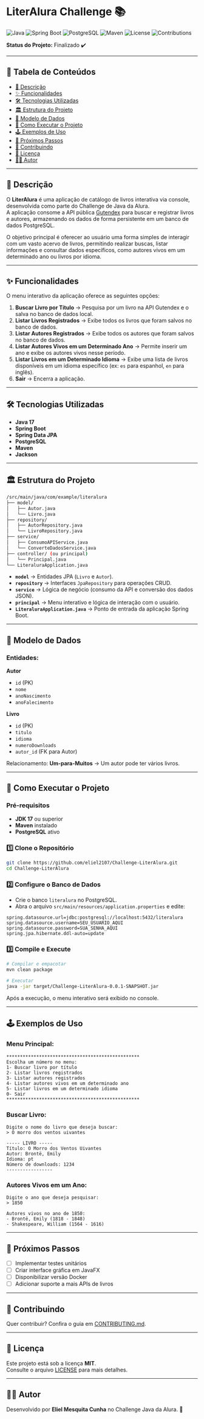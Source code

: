 # LiterAlura Challenge 📚

![Java](https://img.shields.io/badge/Java-17-blue?style=for-the-badge&logo=java)
![Spring Boot](https://img.shields.io/badge/Spring_Boot-3.3.1-green?style=for-the-badge&logo=spring-boot)
![PostgreSQL](https://img.shields.io/badge/PostgreSQL-16-blue?style=for-the-badge&logo=postgresql)
![Maven](https://img.shields.io/badge/Maven-4.0.0-red?style=for-the-badge&logo=apache-maven)
![License](https://img.shields.io/badge/license-MIT-blue.svg?style=for-the-badge)
![Contributions](https://img.shields.io/badge/contributions-welcome-brightgreen?style=for-the-badge)

**Status do Projeto:** Finalizado ✔️

---

## 📑 Tabela de Conteúdos
- [📖 Descrição](#-descrição)
- [✨ Funcionalidades](#-funcionalidades)
- [🛠️ Tecnologias Utilizadas](#️-tecnologias-utilizadas)
- [🏛️ Estrutura do Projeto](#️-estrutura-do-projeto)
- [📄 Modelo de Dados](#-modelo-de-dados)
- [🚀 Como Executar o Projeto](#-como-executar-o-projeto)
- [🕹️ Exemplos de Uso](#️-exemplos-de-uso)
- [📌 Próximos Passos](#-próximos-passos)
- [🤝 Contribuindo](#-contribuindo)
- [📜 Licença](#-licença)
- [👨‍💻 Autor](#-autor)

---

## 📖 Descrição

O **LiterAlura** é uma aplicação de catálogo de livros interativa via console, desenvolvida como parte do Challenge de Java da Alura.  
A aplicação consome a API pública [Gutendex](https://gutendex.com/) para buscar e registrar livros e autores, armazenando os dados de forma persistente em um banco de dados PostgreSQL.

O objetivo principal é oferecer ao usuário uma forma simples de interagir com um vasto acervo de livros, permitindo realizar buscas, listar informações e consultar dados específicos, como autores vivos em um determinado ano ou livros por idioma.

---

## ✨ Funcionalidades

O menu interativo da aplicação oferece as seguintes opções:

1. **Buscar Livro por Título** → Pesquisa por um livro na API Gutendex e o salva no banco de dados local.  
2. **Listar Livros Registrados** → Exibe todos os livros que foram salvos no banco de dados.  
3. **Listar Autores Registrados** → Exibe todos os autores que foram salvos no banco de dados.  
4. **Listar Autores Vivos em um Determinado Ano** → Permite inserir um ano e exibe os autores vivos nesse período.  
5. **Listar Livros em um Determinado Idioma** → Exibe uma lista de livros disponíveis em um idioma específico (ex: `es` para espanhol, `en` para inglês).  
6. **Sair** → Encerra a aplicação.  

---

## 🛠️ Tecnologias Utilizadas

- **Java 17**
- **Spring Boot**
- **Spring Data JPA**
- **PostgreSQL**
- **Maven**
- **Jackson**

---

## 🏛️ Estrutura do Projeto

```bash
/src/main/java/com/example/literalura
├── model/
│   ├── Autor.java
│   └── Livro.java
├── repository/
│   ├── AutorRepository.java
│   └── LivroRepository.java
├── service/
│   ├── ConsumoAPIService.java
│   └── ConverteDadosService.java
├── controller/ (ou principal)
│   └── Principal.java
└── LiteraluraApplication.java
```

- **`model`** → Entidades JPA (`Livro` e `Autor`).  
- **`repository`** → Interfaces `JpaRepository` para operações CRUD.  
- **`service`** → Lógica de negócio (consumo da API e conversão dos dados JSON).  
- **`principal`** → Menu interativo e lógica de interação com o usuário.  
- **`LiteraluraApplication.java`** → Ponto de entrada da aplicação Spring Boot.  

---

## 📄 Modelo de Dados

### Entidades:

**Autor**
- `id` (PK)  
- `nome`  
- `anoNascimento`  
- `anoFalecimento`  

**Livro**
- `id` (PK)  
- `titulo`  
- `idioma`  
- `numeroDownloads`  
- `autor_id` (FK para Autor)  

Relacionamento: **Um-para-Muitos** → Um autor pode ter vários livros.  

---

## 🚀 Como Executar o Projeto

### Pré-requisitos
- **JDK 17** ou superior  
- **Maven** instalado  
- **PostgreSQL** ativo  

### 1️⃣ Clone o Repositório
```bash
git clone https://github.com/eliel2107/Challenge-LiterAlura.git
cd Challenge-LiterAlura
```

### 2️⃣ Configure o Banco de Dados
- Crie o banco `literalura` no PostgreSQL.  
- Abra o arquivo `src/main/resources/application.properties` e edite:  

```properties
spring.datasource.url=jdbc:postgresql://localhost:5432/literalura
spring.datasource.username=SEU_USUARIO_AQUI
spring.datasource.password=SUA_SENHA_AQUI
spring.jpa.hibernate.ddl-auto=update
```

### 3️⃣ Compile e Execute
```bash
# Compilar e empacotar
mvn clean package

# Executar
java -jar target/Challenge-LiterAlura-0.0.1-SNAPSHOT.jar
```

Após a execução, o menu interativo será exibido no console.  

---

## 🕹️ Exemplos de Uso

### Menu Principal:
```
*************************************************
Escolha um número no menu:
1- Buscar livro por título
2- Listar livros registrados
3- Listar autores registrados
4- Listar autores vivos em um determinado ano
5- Listar livros em um determinado idioma
0- Sair
*************************************************
```

### Buscar Livro:
```
Digite o nome do livro que deseja buscar:
> O morro dos ventos uivantes

----- LIVRO -----
Título: O Morro dos Ventos Uivantes
Autor: Brontë, Emily
Idioma: pt
Número de downloads: 1234
-----------------
```

### Autores Vivos em um Ano:
```
Digite o ano que deseja pesquisar:
> 1850

Autores vivos no ano de 1850:
- Brontë, Emily (1818 - 1848)
- Shakespeare, William (1564 - 1616)
```

---

## 📌 Próximos Passos
- [ ] Implementar testes unitários  
- [ ] Criar interface gráfica em JavaFX  
- [ ] Disponibilizar versão Docker  
- [ ] Adicionar suporte a mais APIs de livros  

---

## 🤝 Contribuindo
Quer contribuir? Confira o guia em [CONTRIBUTING.md](CONTRIBUTING.md).  

---

## 📜 Licença
Este projeto está sob a licença **MIT**.  
Consulte o arquivo [LICENSE](LICENSE) para mais detalhes.  

---

## 👨‍💻 Autor
Desenvolvido por **Eliel Mesquita Cunha** no Challenge Java da Alura. 🚀
